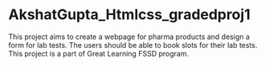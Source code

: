 # AkshatGupta_Htmlcss_gradedproj1
This project aims to create a webpage for pharma products and design a form for lab tests. The users should be able to book slots for their lab tests.
This project is a part of Great Learning FSSD program.
